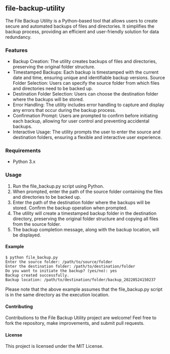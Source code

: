## file-backup-utility
The File Backup Utility is a Python-based tool that allows users to create secure and automated backups of files and directories. It simplifies the backup process, providing an efficient and user-friendly solution for data redundancy.

### Features
- Backup Creation: The utility creates backups of files and directories, preserving the original folder structure.
- Timestamped Backups: Each backup is timestamped with the current date and time, ensuring unique and identifiable backup versions.
Source Folder Selection: Users can specify the source folder from which files and directories need to be backed up.
- Destination Folder Selection: Users can choose the destination folder where the backups will be stored.
- Error Handling: The utility includes error handling to capture and display any errors that occur during the backup process.
- Confirmation Prompt: Users are prompted to confirm before initiating each backup, allowing for user control and preventing accidental backups.
- Interactive Usage: The utility prompts the user to enter the source and destination folders, ensuring a flexible and interactive user experience.

### Requirements
- Python 3.x

### Usage
1. Run the file_backup.py script using Python.
2. When prompted, enter the path of the source folder containing the files and directories to be backed up.
3. Enter the path of the destination folder where the backups will be stored.
Confirm the backup operation when prompted.
4. The utility will create a timestamped backup folder in the destination directory, preserving the original folder structure and copying all files from the source folder.
5. The backup completion message, along with the backup location, will be displayed.

#### Example
```
$ python file_backup.py
Enter the source folder: /path/to/source/folder
Enter the destination folder: /path/to/destination/folder
Do you want to initiate the backup? (yes/no): yes
Backup created successfully.
Backup location: /path/to/destination/folder/backup_20220524150237
```
Please note that the above example assumes that the file_backup.py script is in the same directory as the execution location.

#### Contributing
Contributions to the File Backup Utility project are welcome! Feel free to fork the repository, make improvements, and submit pull requests.

#### License
This project is licensed under the MIT License.